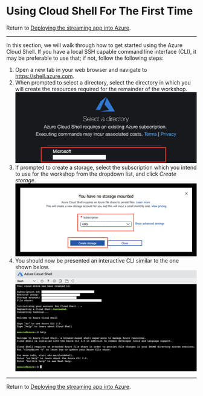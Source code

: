 # Using Cloud Shell For The First Time
Return to [Deploying the streaming app into Azure](ACI.md).



---



In this section, we will walk through how to get started using the Azure Cloud Shell. If you have a local SSH capable command line interface (CLI), it may be preferable to use that; if not, follow the following steps:

1. Open a new tab in your web browser and navigate to https://shell.azure.com.
1. When prompted to select a directory, select the directory in which you will create the resources required for the remainder of the workshop.
  ![Select directory](CloudShell/1.png)
1. If prompted to create a storage, select the subscription which you intend to use for the workshop from the dropdown list, and click *Create storage*.
  ![Create storage](CloudShell/2.png)
1. You should now be presented an interactive CLI similar to the one shown below.
  ![CLI](CloudShell/3.png)



---


Return to [Deploying the streaming app into Azure](ACI.md).
